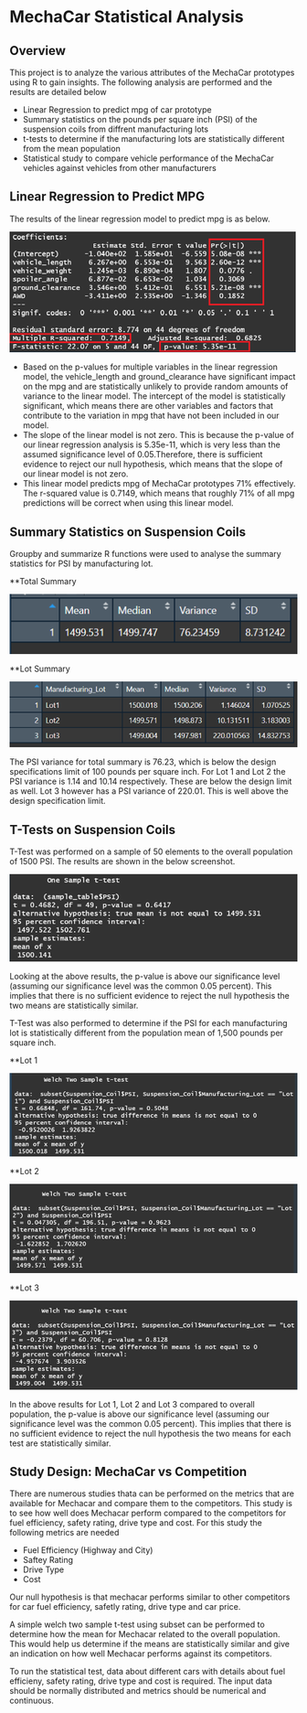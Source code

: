 # MechaCar Statistical Analysis

## Overview

This project is to analyze the various attributes of the MechaCar prototypes using R to gain insights. The following analysis are performed and the results are detailed below

- Linear Regression to predict mpg of car prototype
- Summary statistics on the pounds per square inch (PSI) of the suspension coils from diffrent manufacturing lots
- t-tests to determine if the manufacturing lots are statistically different from the mean population
- Statistical study to compare vehicle performance of the MechaCar vehicles against vehicles from other manufacturers

## Linear Regression to Predict MPG

The results of the linear regression model to predict mpg is as below.

![LRM](https://github.com/ssathyanath/MechaCar_Statistical_Analysis/blob/main/Images/LRM_MPG.png)

- Based on the p-values for multiple variables in the linear regression model, the vehicle_length and ground_clearance have significant impact on the mpg and are statistically unlikely to provide random amounts of variance to the linear model. The intercept of the model is statistically significant, which means there are other variables and factors that contribute to the variation in mpg that have not been included in our model.
- The slope of the linear model is not zero. This is because the p-value of our linear regression analysis is 5.35e-11, which is very less than the assumed significance level of 0.05.Therefore, there is sufficient evidence to reject our null hypothesis, which means that the slope of our linear model is not zero.
- This linear model predicts mpg of MechaCar prototypes 71% effectively. The r-squared value is 0.7149, which means that roughly 71% of all mpg predictions will be correct when using this linear model.

## Summary Statistics on Suspension Coils

Groupby and summarize R functions were used to analyse the summary statistics for PSI by manufacturing lot.

**Total Summary

![LRM](https://github.com/ssathyanath/MechaCar_Statistical_Analysis/blob/main/Images/Total_Summary.PNG)

**Lot Summary

![LRM](https://github.com/ssathyanath/MechaCar_Statistical_Analysis/blob/main/Images/Lot_Summary.PNG)

The PSI variance for total summary is 76.23, which is below the design specifications limit of 100 pounds per square inch. For Lot 1 and Lot 2 the PSI variance is 1.14 and 10.14 respectively. These are below the design limit as well. Lot 3 however has a PSI variance of 220.01. This is well above the design specification limit.

## T-Tests on Suspension Coils

T-Test was performed on a sample of 50 elements to the overall population of 1500 PSI. The results are shown in the below screenshot.

![LRM](https://github.com/ssathyanath/MechaCar_Statistical_Analysis/blob/main/Images/os_t.PNG)

Looking at the above results, the p-value is above our significance level (assuming our significance level was the common 0.05 percent). This implies that there is no sufficient evidence to reject the null hypothesis the two means are statistically similar.

T-Test was also performed to determine if the PSI for each manufacturing lot is statistically different from the population mean of 1,500 pounds per square inch.

**Lot 1

![LRM](https://github.com/ssathyanath/MechaCar_Statistical_Analysis/blob/main/Images/lot1.PNG)

**Lot 2

![LRM](https://github.com/ssathyanath/MechaCar_Statistical_Analysis/blob/main/Images/lot2.PNG)

**Lot 3

![LRM](https://github.com/ssathyanath/MechaCar_Statistical_Analysis/blob/main/Images/lot3.PNG)

In the above results for Lot 1, Lot 2 and Lot 3 compared to overall population, the p-value is above our significance level (assuming our significance level was the common 0.05 percent). This implies that there is no sufficient evidence to reject the null hypothesis the two means for each test are statistically similar.

## Study Design: MechaCar vs Competition

There are numerous studies thata can be performed on the metrics that are available for Mechacar and compare them to the competitors. This study is to see how well does Mechacar perform compared to the competitors for fuel efficiency, safety rating, drive type and cost. For this study the following metrics are needed

- Fuel Efficiency (Highway and City)
- Saftey Rating
- Drive Type
- Cost

Our null hypothesis is that mechacar performs similar to other competitors for car fuel efficiency, safetly rating, drive type and car price.

A simple welch two sample t-test using subset can be performed to determine how the mean for Mechacar related to the overall population. This would help us determine if the means are statistically similar and give an indication on how well Mechacar performs against its competitors.

To run the statistical test, data about different cars with details about fuel efficieny, safety rating, drive type and cost is required. The input data should be normally distributed and metrics should be numerical and continuous.
